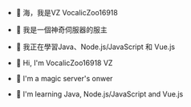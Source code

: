 - 👋 海，我是VZ VocalicZoo16918
- 👀 我是一個神奇伺服器的服主
- 🌱 我正在學習Java、Node.js/JavaScript 和 Vue.js

- 👋 Hi, I'm VocalicZoo16918 VZ
- 👀 I'm a magic server's onwer
- 🌱 I'm learning Java, Node.js/JavaScript and Vue.js


<!---
VZServer/VZServer is a ✨ special ✨ repository because its `README.md` (this file) appears on your GitHub profile.
You can click the Preview link to take a look at your changes.
--->
